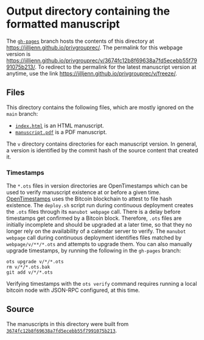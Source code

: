 # Output directory containing the formatted manuscript

The [`gh-pages`](https://github.com/jilljenn/privgrouprec/tree/gh-pages) branch hosts the contents of this directory at <https://jilljenn.github.io/privgrouprec/>.
The permalink for this webpage version is <https://jilljenn.github.io/privgrouprec/v/3674fc12b8f69638a7fd5ecebb55f7991075b213/>.
To redirect to the permalink for the latest manuscript version at anytime, use the link <https://jilljenn.github.io/privgrouprec/v/freeze/>.

## Files

This directory contains the following files, which are mostly ignored on the `main` branch:

+ [`index.html`](index.html) is an HTML manuscript.
+ [`manuscript.pdf`](manuscript.pdf) is a PDF manuscript.

The `v` directory contains directories for each manuscript version.
In general, a version is identified by the commit hash of the source content that created it.

### Timestamps

The `*.ots` files in version directories are OpenTimestamps which can be used to verify manuscript existence at or before a given time.
[OpenTimestamps](https://opentimestamps.org/) uses the Bitcoin blockchain to attest to file hash existence.
The `deploy.sh` script run during continuous deployment creates the `.ots` files through its `manubot webpage` call.
There is a delay before timestamps get confirmed by a Bitcoin block.
Therefore, `.ots` files are initially incomplete and should be upgraded at a later time, so that they no longer rely on the availability of a calendar server to verify.
The `manubot webpage` call during continuous deployment identifies files matched by `webpage/v/**/*.ots` and attempts to upgrade them.
You can also manually upgrade timestamps, by running the following in the `gh-pages` branch:

```shell
ots upgrade v/*/*.ots
rm v/*/*.ots.bak
git add v/*/*.ots
```

Verifying timestamps with the `ots verify` command requires running a local bitcoin node with JSON-RPC configured, at this time.

## Source

The manuscripts in this directory were built from
[`3674fc12b8f69638a7fd5ecebb55f7991075b213`](https://github.com/jilljenn/privgrouprec/commit/3674fc12b8f69638a7fd5ecebb55f7991075b213).
